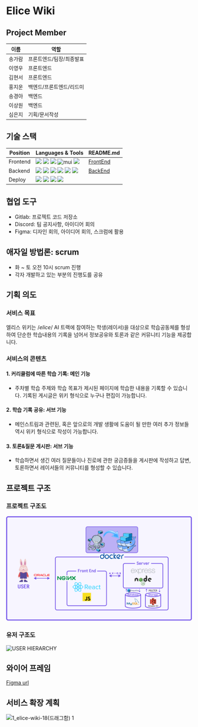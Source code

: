 # Elice Wiki

## Project Member

| 이름   | 역할                    |
| ----- | ---------------------- |
| 송가람 | 프론트엔드/팀장/최종발표      |
| 이영우 | 프론트엔드                |
| 김현서 | 프론트엔드                |
| 홍지운 | 백엔드/프론트엔드/리드미     |
| 송경아 | 백엔드                   |
| 이상원 | 백엔드                   |
| 심은지 | 기획/문서작성              |


## 기술 스택

| Position                | Languages & Tools    | README.md |
| ----------------------- | -------------------- | --------- |
| Frontend                | <img src="https://img.shields.io/badge/javascript-F7DF1E?style=for-the-badge&logo=javascript&logoColor=black"> <img src="https://img.shields.io/badge/react-61DAFB?style=for-the-badge&logo=react&logoColor=black"> <img src="https://img.shields.io/badge/react query-FF4154?style=for-the-badge&logo=react query&logoColor=white"> <img alt="mui" src="https://img.shields.io/badge/mui-007FFF?style=for-the-badge&logo=mui&logoColor=white"> <img src="https://img.shields.io/badge/styled components-DB7093?style=for-the-badge&logo=styled-components&logoColor=white"/>| [FrontEnd](https://github.com/songgaram/elice-wiki-upgrade/blob/master/front/README.md) |
| Backend                 | <img src="https://img.shields.io/badge/node.js-339933?style=for-the-badge&logo=Node.js&logoColor=white"> <img src="https://img.shields.io/badge/express-000000?style=for-the-badge&logo=express&logoColor=white"> <img src="https://img.shields.io/badge/mysql-4479A1?style=for-the-badge&logo=mysql&logoColor=white"> <img src="https://img.shields.io/badge/sequelize-52B0E7?logo=sequelize&logoColor=white&style=for-the-badge"> <img src="https://img.shields.io/badge/aws-232F3E?style=for-the-badge&logo=amazonaws&logoColor=white"> <img src="https://img.shields.io/badge/swagger-85EA2D?style=for-the-badge&logo=swagger&logoColor=black">| [BackEnd](https://github.com/songgaram/elice-wiki-upgrade/blob/master/back/README.md) |
| Deploy                  | <img src="https://img.shields.io/badge/docker-2496ED?style=for-the-badge&logo=docker&logoColor=white"> <img src="https://img.shields.io/badge/nginx-009639?style=for-the-badge&logo=nginx&logoColor=white"> <img src="https://img.shields.io/badge/ubuntu-E95420?style=for-the-badge&logo=ubuntu&logoColor=white"> <img src="https://img.shields.io/badge/ORACLE-F80000?style=for-the-badge&logo=oracle&logoColor=white"/>| |


## 협업 도구

-   Gitlab: 프로젝트 코드 저장소
-   Discord: 팀 공지사항, 아이디어 회의
-   Figma: 디자인 회의, 아이디어 회의, 스크럼에 활용

## 애자일 방법론: scrum

-   화 ~ 토 오전 10시 scrum 진행
-   각자 개발하고 있는 부분의 진행도를 공유

## 기획 의도

### 서비스 목표

엘리스 위키는 /*elice*/ AI 트랙에 참여하는 학생(레이서)을 대상으로 학습공동체를 형성하여 단순한 학습내용의 기록을 넘어서 정보공유와 토론과 같은 커뮤니티 기능을 제공합니다.

### 서비스의 콘텐츠

#### 1. 커리큘럼에 따른 학습 기록: 메인 기능

- 주차별 학습 주제와 학습 목표가 제시된 페이지에 학습한 내용을 기록할 수 있습니다. 기록된 게시글은 위키 형식으로 누구나 편집이 가능합니다.

#### 2. 학습 기록 공유: 서브 기능

- 메인스트림과 관련된, 혹은 앞으로의 개발 생활에 도움이 될 만한 여러 추가 정보들 역시 위키 형식으로 작성이 가능합니다.

#### 3. 토론&질문 게시판: 서브 기능

- 학습하면서 생긴 여러 질문들이나 진로에 관한 궁금증들을 게시판에 작성하고 답변, 토론하면서 레이서들의 커뮤니티를 형성할 수 있습니다.

## 프로젝트 구조

### 프로젝트 구조도
<img src="front/src/assets/images/Group 1.png">

### 유저 구조도
![USER HIERARCHY](https://user-images.githubusercontent.com/95666311/187865424-cef5d446-e144-4d31-b6a7-0b51006f7c50.png)

## 와이어 프레임

[Figma url](https://www.figma.com/file/hCYF8WdrbhzaKcjvuZxm9p/%EB%AF%B8%EB%8B%88-%ED%94%84%EB%A1%9C%EC%A0%9D%ED%8A%B8-UI%2C-Flow?node-id=32%3A6)

## 서비스 확장 계획
![1_elice-wiki-18(드래그함) 1](https://user-images.githubusercontent.com/95666311/187868355-a43366b2-6981-4bb2-84e3-bd7702ed25ac.png)


